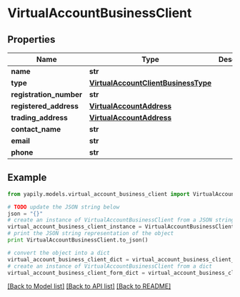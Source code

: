 # VirtualAccountBusinessClient


## Properties

Name | Type | Description | Notes
------------ | ------------- | ------------- | -------------
**name** | **str** |  | 
**type** | [**VirtualAccountClientBusinessType**](VirtualAccountClientBusinessType.md) |  | 
**registration_number** | **str** |  | 
**registered_address** | [**VirtualAccountAddress**](VirtualAccountAddress.md) |  | 
**trading_address** | [**VirtualAccountAddress**](VirtualAccountAddress.md) |  | [optional] 
**contact_name** | **str** |  | 
**email** | **str** |  | 
**phone** | **str** |  | 

## Example

```python
from yapily.models.virtual_account_business_client import VirtualAccountBusinessClient

# TODO update the JSON string below
json = "{}"
# create an instance of VirtualAccountBusinessClient from a JSON string
virtual_account_business_client_instance = VirtualAccountBusinessClient.from_json(json)
# print the JSON string representation of the object
print VirtualAccountBusinessClient.to_json()

# convert the object into a dict
virtual_account_business_client_dict = virtual_account_business_client_instance.to_dict()
# create an instance of VirtualAccountBusinessClient from a dict
virtual_account_business_client_form_dict = virtual_account_business_client.from_dict(virtual_account_business_client_dict)
```
[[Back to Model list]](../README.md#documentation-for-models) [[Back to API list]](../README.md#documentation-for-api-endpoints) [[Back to README]](../README.md)


